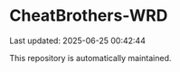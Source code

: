 # CheatBrothers-WRD

Last updated: 2025-06-25 00:42:44

This repository is automatically maintained.
